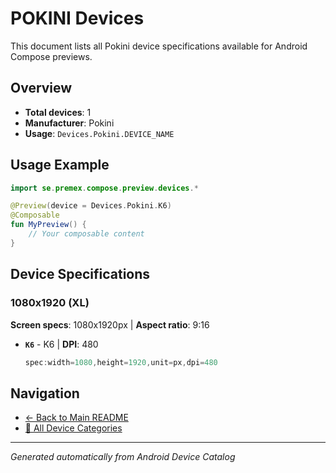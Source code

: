 # POKINI Devices

This document lists all Pokini device specifications available for Android Compose previews.

## Overview

- **Total devices**: 1
- **Manufacturer**: Pokini
- **Usage**: `Devices.Pokini.DEVICE_NAME`

## Usage Example

```kotlin
import se.premex.compose.preview.devices.*

@Preview(device = Devices.Pokini.K6)
@Composable
fun MyPreview() {
    // Your composable content
}
```

## Device Specifications

### 1080x1920 (XL)

**Screen specs**: 1080x1920px | **Aspect ratio**: 9:16

- **`K6`** - K6 | **DPI**: 480
  ```kotlin
  spec:width=1080,height=1920,unit=px,dpi=480
  ```

## Navigation

- [← Back to Main README](../../README.md)
- [📱 All Device Categories](../README.md)

---
*Generated automatically from Android Device Catalog*
